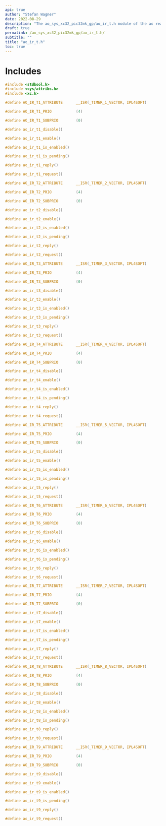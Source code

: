 ```yaml
---
api: true
author: "Stefan Wagner"
date: 2022-08-29
description: "The ao_sys_xc32_pic32mk_gp/ao_ir_t.h module of the ao real-time operating system."
draft: true
permalink: /ao_sys_xc32_pic32mk_gp/ao_ir_t.h/ 
subtitle: ""
title: "ao_ir_t.h"
toc: true
---
```


# Includes

```c
#include <stdbool.h>
#include <sys/attribs.h>
#include <xc.h>
```

```c
#define AO_IR_T1_ATTRIBUTE      __ISR(_TIMER_1_VECTOR, IPL4SOFT)
```

```c
#define AO_IR_T1_PRIO           (4)
```

```c
#define AO_IR_T1_SUBPRIO        (0)
```

```c
#define ao_ir_t1_disable()
```

```c
#define ao_ir_t1_enable()
```

```c
#define ao_ir_t1_is_enabled()
```

```c
#define ao_ir_t1_is_pending()
```

```c
#define ao_ir_t1_reply()
```

```c
#define ao_ir_t1_request()
```

```c
#define AO_IR_T2_ATTRIBUTE      __ISR(_TIMER_2_VECTOR, IPL4SOFT)
```

```c
#define AO_IR_T2_PRIO           (4)
```

```c
#define AO_IR_T2_SUBPRIO        (0)
```

```c
#define ao_ir_t2_disable()
```

```c
#define ao_ir_t2_enable()
```

```c
#define ao_ir_t2_is_enabled()
```

```c
#define ao_ir_t2_is_pending()
```

```c
#define ao_ir_t2_reply()
```

```c
#define ao_ir_t2_request()
```

```c
#define AO_IR_T3_ATTRIBUTE      __ISR(_TIMER_3_VECTOR, IPL4SOFT)
```

```c
#define AO_IR_T3_PRIO           (4)
```

```c
#define AO_IR_T3_SUBPRIO        (0)
```

```c
#define ao_ir_t3_disable()
```

```c
#define ao_ir_t3_enable()
```

```c
#define ao_ir_t3_is_enabled()
```

```c
#define ao_ir_t3_is_pending()
```

```c
#define ao_ir_t3_reply()
```

```c
#define ao_ir_t3_request()
```

```c
#define AO_IR_T4_ATTRIBUTE      __ISR(_TIMER_4_VECTOR, IPL4SOFT)
```

```c
#define AO_IR_T4_PRIO           (4)
```

```c
#define AO_IR_T4_SUBPRIO        (0)
```

```c
#define ao_ir_t4_disable()
```

```c
#define ao_ir_t4_enable()
```

```c
#define ao_ir_t4_is_enabled()
```

```c
#define ao_ir_t4_is_pending()
```

```c
#define ao_ir_t4_reply()
```

```c
#define ao_ir_t4_request()
```

```c
#define AO_IR_T5_ATTRIBUTE      __ISR(_TIMER_5_VECTOR, IPL4SOFT)
```

```c
#define AO_IR_T5_PRIO           (4)
```

```c
#define AO_IR_T5_SUBPRIO        (0)
```

```c
#define ao_ir_t5_disable()
```

```c
#define ao_ir_t5_enable()
```

```c
#define ao_ir_t5_is_enabled()
```

```c
#define ao_ir_t5_is_pending()
```

```c
#define ao_ir_t5_reply()
```

```c
#define ao_ir_t5_request()
```

```c
#define AO_IR_T6_ATTRIBUTE      __ISR(_TIMER_6_VECTOR, IPL4SOFT)
```

```c
#define AO_IR_T6_PRIO           (4)
```

```c
#define AO_IR_T6_SUBPRIO        (0)
```

```c
#define ao_ir_t6_disable()
```

```c
#define ao_ir_t6_enable()
```

```c
#define ao_ir_t6_is_enabled()
```

```c
#define ao_ir_t6_is_pending()
```

```c
#define ao_ir_t6_reply()
```

```c
#define ao_ir_t6_request()
```

```c
#define AO_IR_T7_ATTRIBUTE      __ISR(_TIMER_7_VECTOR, IPL4SOFT)
```

```c
#define AO_IR_T7_PRIO           (4)
```

```c
#define AO_IR_T7_SUBPRIO        (0)
```

```c
#define ao_ir_t7_disable()
```

```c
#define ao_ir_t7_enable()
```

```c
#define ao_ir_t7_is_enabled()
```

```c
#define ao_ir_t7_is_pending()
```

```c
#define ao_ir_t7_reply()
```

```c
#define ao_ir_t7_request()
```

```c
#define AO_IR_T8_ATTRIBUTE      __ISR(_TIMER_8_VECTOR, IPL4SOFT)
```

```c
#define AO_IR_T8_PRIO           (4)
```

```c
#define AO_IR_T8_SUBPRIO        (0)
```

```c
#define ao_ir_t8_disable()
```

```c
#define ao_ir_t8_enable()
```

```c
#define ao_ir_t8_is_enabled()
```

```c
#define ao_ir_t8_is_pending()
```

```c
#define ao_ir_t8_reply()
```

```c
#define ao_ir_t8_request()
```

```c
#define AO_IR_T9_ATTRIBUTE      __ISR(_TIMER_9_VECTOR, IPL4SOFT)
```

```c
#define AO_IR_T9_PRIO           (4)
```

```c
#define AO_IR_T9_SUBPRIO        (0)
```

```c
#define ao_ir_t9_disable()
```

```c
#define ao_ir_t9_enable()
```

```c
#define ao_ir_t9_is_enabled()
```

```c
#define ao_ir_t9_is_pending()
```

```c
#define ao_ir_t9_reply()
```

```c
#define ao_ir_t9_request()
```


